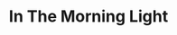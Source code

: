 ---
layout: product
product_id: 1491339149374
id: 1491339149374
title: In The Morning Light
body_html: >-
  <p>Taken in Alberta during the Summer of 2018.</p>

  <p>As we were driving down the mountain road back to the highway we noticed a clearing on the side of the road that opened up a stunning view of the valley below. There was something so cinematic and beautiful about that moment, and I’m glad that this shot managed to encapsulate some of that.</p>

  <p> </p>
vendor: Connell McCarthy
product_type: Photo Print
created_at: 2018-10-13T20:47:11-04:00
handle: in-the-morning-light
updated_at: 2022-01-18T10:42:38-05:00
published_at: 2018-08-22T19:38:24-04:00
template_suffix: ""
status: active
published_scope: global
tags: Batch 02, forest, Print, River, sunrise, Trees
admin_graphql_api_id: gid://shopify/Product/1491339149374
variants:
  - id: 39576996184126
    product_id: 1491339149374
    title: 8x10” / Full Colour
    price: "35.00"
    sku: CM-PP-B2-04-XXS-FC
    position: 1
    inventory_policy: deny
    compare_at_price: null
    fulfillment_service: manual
    inventory_management: null
    option1: 8x10”
    option2: Full Colour
    option3: null
    created_at: 2021-09-01T11:03:18-04:00
    updated_at: 2021-09-01T11:03:39-04:00
    taxable: true
    barcode: ""
    grams: 208
    image_id: 6203585986622
    weight: 0.208
    weight_unit: kg
    inventory_item_id: 41671436828734
    inventory_quantity: 0
    old_inventory_quantity: 0
    requires_shipping: true
    admin_graphql_api_id: gid://shopify/ProductVariant/39576996184126
  - id: 39576996216894
    product_id: 1491339149374
    title: 8x10” / Black & White
    price: "35.00"
    sku: CM-PP-B2-04-XXS-BW
    position: 2
    inventory_policy: deny
    compare_at_price: null
    fulfillment_service: manual
    inventory_management: null
    option1: 8x10”
    option2: Black & White
    option3: null
    created_at: 2021-09-01T11:03:18-04:00
    updated_at: 2021-09-01T11:03:39-04:00
    taxable: true
    barcode: ""
    grams: 208
    image_id: 6203585888318
    weight: 0.208
    weight_unit: kg
    inventory_item_id: 41671436861502
    inventory_quantity: 0
    old_inventory_quantity: 0
    requires_shipping: true
    admin_graphql_api_id: gid://shopify/ProductVariant/39576996216894
  - id: 39576996249662
    product_id: 1491339149374
    title: 8.5x11” / Full Colour
    price: "35.00"
    sku: CM-PP-B2-04-XS-FC
    position: 3
    inventory_policy: deny
    compare_at_price: null
    fulfillment_service: manual
    inventory_management: null
    option1: 8.5x11”
    option2: Full Colour
    option3: null
    created_at: 2021-09-01T11:03:18-04:00
    updated_at: 2021-09-01T11:03:39-04:00
    taxable: true
    barcode: ""
    grams: 208
    image_id: 6203585986622
    weight: 0.208
    weight_unit: kg
    inventory_item_id: 41671436894270
    inventory_quantity: 0
    old_inventory_quantity: 0
    requires_shipping: true
    admin_graphql_api_id: gid://shopify/ProductVariant/39576996249662
  - id: 39576996282430
    product_id: 1491339149374
    title: 8.5x11” / Black & White
    price: "35.00"
    sku: CM-PP-B2-04-XS-BW
    position: 4
    inventory_policy: deny
    compare_at_price: null
    fulfillment_service: manual
    inventory_management: null
    option1: 8.5x11”
    option2: Black & White
    option3: null
    created_at: 2021-09-01T11:03:18-04:00
    updated_at: 2021-09-01T11:03:39-04:00
    taxable: true
    barcode: ""
    grams: 208
    image_id: 6203585888318
    weight: 0.208
    weight_unit: kg
    inventory_item_id: 41671436927038
    inventory_quantity: 0
    old_inventory_quantity: 0
    requires_shipping: true
    admin_graphql_api_id: gid://shopify/ProductVariant/39576996282430
  - id: 39576996315198
    product_id: 1491339149374
    title: 13x19” / Full Colour
    price: "40.00"
    sku: CM-PP-B2-04-S-FC
    position: 5
    inventory_policy: deny
    compare_at_price: null
    fulfillment_service: manual
    inventory_management: null
    option1: 13x19”
    option2: Full Colour
    option3: null
    created_at: 2021-09-01T11:03:18-04:00
    updated_at: 2021-09-01T11:03:39-04:00
    taxable: true
    barcode: ""
    grams: 208
    image_id: 6203585986622
    weight: 0.208
    weight_unit: kg
    inventory_item_id: 41671436959806
    inventory_quantity: 0
    old_inventory_quantity: 0
    requires_shipping: true
    admin_graphql_api_id: gid://shopify/ProductVariant/39576996315198
  - id: 39576996347966
    product_id: 1491339149374
    title: 13x19” / Black & White
    price: "40.00"
    sku: CM-PP-B2-04-S-BW
    position: 6
    inventory_policy: deny
    compare_at_price: null
    fulfillment_service: manual
    inventory_management: null
    option1: 13x19”
    option2: Black & White
    option3: null
    created_at: 2021-09-01T11:03:18-04:00
    updated_at: 2021-09-01T11:03:39-04:00
    taxable: true
    barcode: ""
    grams: 208
    image_id: 6203585888318
    weight: 0.208
    weight_unit: kg
    inventory_item_id: 41671436992574
    inventory_quantity: 0
    old_inventory_quantity: 0
    requires_shipping: true
    admin_graphql_api_id: gid://shopify/ProductVariant/39576996347966
  - id: 39576996380734
    product_id: 1491339149374
    title: 16x20” / Full Colour
    price: "50.00"
    sku: CM-PP-B2-04-M-FC
    position: 7
    inventory_policy: deny
    compare_at_price: null
    fulfillment_service: manual
    inventory_management: null
    option1: 16x20”
    option2: Full Colour
    option3: null
    created_at: 2021-09-01T11:03:18-04:00
    updated_at: 2021-09-01T11:03:39-04:00
    taxable: true
    barcode: ""
    grams: 208
    image_id: 6203585986622
    weight: 0.208
    weight_unit: kg
    inventory_item_id: 41671437025342
    inventory_quantity: 0
    old_inventory_quantity: 0
    requires_shipping: true
    admin_graphql_api_id: gid://shopify/ProductVariant/39576996380734
  - id: 39576996413502
    product_id: 1491339149374
    title: 16x20” / Black & White
    price: "50.00"
    sku: CM-PP-B2-04-M-BW
    position: 8
    inventory_policy: deny
    compare_at_price: null
    fulfillment_service: manual
    inventory_management: null
    option1: 16x20”
    option2: Black & White
    option3: null
    created_at: 2021-09-01T11:03:18-04:00
    updated_at: 2021-09-01T11:03:39-04:00
    taxable: true
    barcode: ""
    grams: 208
    image_id: 6203585888318
    weight: 0.208
    weight_unit: kg
    inventory_item_id: 41671437058110
    inventory_quantity: 0
    old_inventory_quantity: 0
    requires_shipping: true
    admin_graphql_api_id: gid://shopify/ProductVariant/39576996413502
  - id: 39576996446270
    product_id: 1491339149374
    title: 20x24” / Full Colour
    price: "60.00"
    sku: CM-PP-B2-04-L-FC
    position: 9
    inventory_policy: deny
    compare_at_price: null
    fulfillment_service: manual
    inventory_management: null
    option1: 20x24”
    option2: Full Colour
    option3: null
    created_at: 2021-09-01T11:03:19-04:00
    updated_at: 2021-09-01T11:03:39-04:00
    taxable: true
    barcode: ""
    grams: 208
    image_id: 6203585986622
    weight: 0.208
    weight_unit: kg
    inventory_item_id: 41671437090878
    inventory_quantity: 0
    old_inventory_quantity: 0
    requires_shipping: true
    admin_graphql_api_id: gid://shopify/ProductVariant/39576996446270
  - id: 39576996479038
    product_id: 1491339149374
    title: 20x24” / Black & White
    price: "60.00"
    sku: CM-PP-B2-04-L-BW
    position: 10
    inventory_policy: deny
    compare_at_price: null
    fulfillment_service: manual
    inventory_management: null
    option1: 20x24”
    option2: Black & White
    option3: null
    created_at: 2021-09-01T11:03:19-04:00
    updated_at: 2021-09-01T11:03:39-04:00
    taxable: true
    barcode: ""
    grams: 208
    image_id: 6203585888318
    weight: 0.208
    weight_unit: kg
    inventory_item_id: 41671437123646
    inventory_quantity: 0
    old_inventory_quantity: 0
    requires_shipping: true
    admin_graphql_api_id: gid://shopify/ProductVariant/39576996479038
  - id: 39576996511806
    product_id: 1491339149374
    title: 20x30” / Full Colour
    price: "70.00"
    sku: CM-PP-B2-04-XL-FC
    position: 11
    inventory_policy: deny
    compare_at_price: null
    fulfillment_service: manual
    inventory_management: null
    option1: 20x30”
    option2: Full Colour
    option3: null
    created_at: 2021-09-01T11:03:19-04:00
    updated_at: 2021-09-01T11:03:39-04:00
    taxable: true
    barcode: ""
    grams: 208
    image_id: 6203585986622
    weight: 0.208
    weight_unit: kg
    inventory_item_id: 41671437156414
    inventory_quantity: 0
    old_inventory_quantity: 0
    requires_shipping: true
    admin_graphql_api_id: gid://shopify/ProductVariant/39576996511806
  - id: 39576996544574
    product_id: 1491339149374
    title: 20x30” / Black & White
    price: "70.00"
    sku: CM-PP-B2-04-XL-BW
    position: 12
    inventory_policy: deny
    compare_at_price: null
    fulfillment_service: manual
    inventory_management: null
    option1: 20x30”
    option2: Black & White
    option3: null
    created_at: 2021-09-01T11:03:19-04:00
    updated_at: 2021-09-01T11:03:39-04:00
    taxable: true
    barcode: ""
    grams: 208
    image_id: 6203585888318
    weight: 0.208
    weight_unit: kg
    inventory_item_id: 41671437189182
    inventory_quantity: 0
    old_inventory_quantity: 0
    requires_shipping: true
    admin_graphql_api_id: gid://shopify/ProductVariant/39576996544574
  - id: 39576996577342
    product_id: 1491339149374
    title: 24x36” / Full Colour
    price: "90.00"
    sku: CM-PP-B2-04-XXL-FC
    position: 13
    inventory_policy: deny
    compare_at_price: null
    fulfillment_service: manual
    inventory_management: null
    option1: 24x36”
    option2: Full Colour
    option3: null
    created_at: 2021-09-01T11:03:19-04:00
    updated_at: 2021-09-01T11:03:39-04:00
    taxable: true
    barcode: ""
    grams: 208
    image_id: 6203585986622
    weight: 0.208
    weight_unit: kg
    inventory_item_id: 41671437221950
    inventory_quantity: 0
    old_inventory_quantity: 0
    requires_shipping: true
    admin_graphql_api_id: gid://shopify/ProductVariant/39576996577342
  - id: 39576996610110
    product_id: 1491339149374
    title: 24x36” / Black & White
    price: "90.00"
    sku: CM-PP-B2-04-XXL-BW
    position: 14
    inventory_policy: deny
    compare_at_price: null
    fulfillment_service: manual
    inventory_management: null
    option1: 24x36”
    option2: Black & White
    option3: null
    created_at: 2021-09-01T11:03:19-04:00
    updated_at: 2021-09-01T11:03:39-04:00
    taxable: true
    barcode: ""
    grams: 208
    image_id: 6203585888318
    weight: 0.208
    weight_unit: kg
    inventory_item_id: 41671437254718
    inventory_quantity: 0
    old_inventory_quantity: 0
    requires_shipping: true
    admin_graphql_api_id: gid://shopify/ProductVariant/39576996610110
  - id: 39576996642878
    product_id: 1491339149374
    title: 30x40” / Full Colour
    price: "100.00"
    sku: CM-PP-B2-04-XXXL-FC
    position: 15
    inventory_policy: deny
    compare_at_price: null
    fulfillment_service: manual
    inventory_management: null
    option1: 30x40”
    option2: Full Colour
    option3: null
    created_at: 2021-09-01T11:03:19-04:00
    updated_at: 2021-09-01T11:03:39-04:00
    taxable: true
    barcode: ""
    grams: 208
    image_id: 6203585986622
    weight: 0.208
    weight_unit: kg
    inventory_item_id: 41671437287486
    inventory_quantity: 0
    old_inventory_quantity: 0
    requires_shipping: true
    admin_graphql_api_id: gid://shopify/ProductVariant/39576996642878
  - id: 39576996675646
    product_id: 1491339149374
    title: 30x40” / Black & White
    price: "100.00"
    sku: CM-PP-B2-04-XXXL-BW
    position: 16
    inventory_policy: deny
    compare_at_price: null
    fulfillment_service: manual
    inventory_management: null
    option1: 30x40”
    option2: Black & White
    option3: null
    created_at: 2021-09-01T11:03:19-04:00
    updated_at: 2021-09-01T11:03:39-04:00
    taxable: true
    barcode: ""
    grams: 208
    image_id: 6203585888318
    weight: 0.208
    weight_unit: kg
    inventory_item_id: 41671437320254
    inventory_quantity: 0
    old_inventory_quantity: 0
    requires_shipping: true
    admin_graphql_api_id: gid://shopify/ProductVariant/39576996675646
options:
  - id: 2045794254910
    product_id: 1491339149374
    name: Size
    position: 1
    values:
      - 8x10”
      - 8.5x11”
      - 13x19”
      - 16x20”
      - 20x24”
      - 20x30”
      - 24x36”
      - 30x40”
  - id: 8589756956734
    product_id: 1491339149374
    name: Color
    position: 2
    values:
      - Full Colour
      - Black & White
images:
  - id: 6203585986622
    product_id: 1491339149374
    position: 1
    created_at: 2019-03-05T10:59:33-05:00
    updated_at: 2019-10-20T18:44:17-04:00
    alt: null
    width: 1000
    height: 1500
    src: https://cdn.shopify.com/s/files/1/1624/2355/products/Print-Shot---Dark-Background-_In-The-Morning-Light-2019.jpg?v=1571611457
    variant_ids:
      - 39576996184126
      - 39576996249662
      - 39576996315198
      - 39576996380734
      - 39576996446270
      - 39576996511806
      - 39576996577342
      - 39576996642878
    admin_graphql_api_id: gid://shopify/ProductImage/6203585986622
  - id: 6203585888318
    product_id: 1491339149374
    position: 2
    created_at: 2019-03-05T10:59:32-05:00
    updated_at: 2019-10-20T18:44:17-04:00
    alt: null
    width: 1000
    height: 1500
    src: https://cdn.shopify.com/s/files/1/1624/2355/products/Print-Shot---Dark-Background-_In-The-Morning-Light-2019_-B_W.jpg?v=1571611457
    variant_ids:
      - 39576996216894
      - 39576996282430
      - 39576996347966
      - 39576996413502
      - 39576996479038
      - 39576996544574
      - 39576996610110
      - 39576996675646
    admin_graphql_api_id: gid://shopify/ProductImage/6203585888318
  - id: 28230043861054
    product_id: 1491339149374
    position: 3
    created_at: 2021-05-04T19:37:06-04:00
    updated_at: 2021-05-04T19:37:06-04:00
    alt: null
    width: 2000
    height: 1800
    src: https://cdn.shopify.com/s/files/1/1624/2355/products/PAR_02_0001_1f1f256e-5e3d-406c-b445-691885144865.png?v=1620171426
    variant_ids: []
    admin_graphql_api_id: gid://shopify/ProductImage/28230043861054
image:
  id: 6203585986622
  product_id: 1491339149374
  position: 1
  created_at: 2019-03-05T10:59:33-05:00
  updated_at: 2019-10-20T18:44:17-04:00
  alt: null
  width: 1000
  height: 1500
  src: https://cdn.shopify.com/s/files/1/1624/2355/products/Print-Shot---Dark-Background-_In-The-Morning-Light-2019.jpg?v=1571611457
  variant_ids:
    - 39576996184126
    - 39576996249662
    - 39576996315198
    - 39576996380734
    - 39576996446270
    - 39576996511806
    - 39576996577342
    - 39576996642878
  admin_graphql_api_id: gid://shopify/ProductImage/6203585986622

---